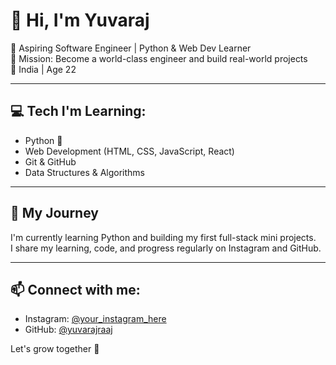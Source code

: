 # 👋 Hi, I'm Yuvaraj

🚀 Aspiring Software Engineer | Python & Web Dev Learner  
🎯 Mission: Become a world-class engineer and build real-world projects  
📍 India | Age 22

---

## 💻 Tech I'm Learning:
- Python 🐍
- Web Development (HTML, CSS, JavaScript, React)
- Git & GitHub
- Data Structures & Algorithms

---

## 🌱 My Journey
I'm currently learning Python and building my first full-stack mini projects.  
I share my learning, code, and progress regularly on Instagram and GitHub.

---

## 📫 Connect with me:
- Instagram: [@your_instagram_here](https://instagram.com/your_instagram_here)
- GitHub: [@yuvarajraaj](https://github.com/yuvarajraaj)

Let's grow together 🚀
